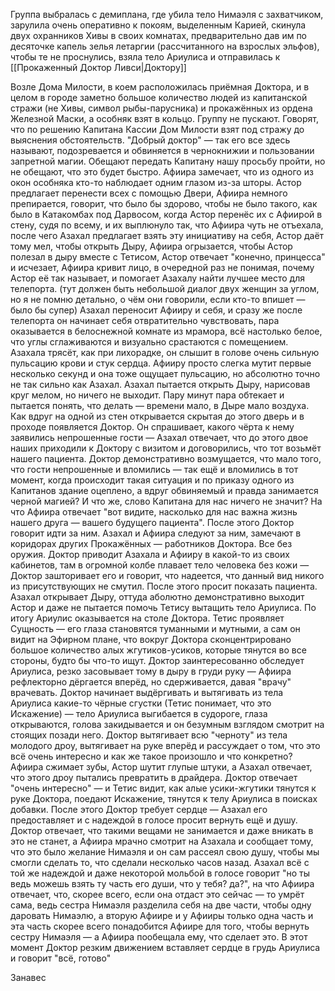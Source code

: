 Группа выбралась с демиплана, где убила тело Нимаэля с захватчиком, зарулила очень оперативно к покоям, выделенным Карией, скинула двух охранников Хивы в своих комнатах, предварительно дав им по десяточке капель зелья летаргии (рассчитанного на взрослых эльфов), чтобы те не проснулись, взяла тело Ариулиса и отправилась к [[Прокаженный Доктор Ливси|Доктору]]

Возле Дома Милости, в коем расположилась приёмная Доктора, и в целом в городе заметно большое количество людей из капитанской стражи (не Хивы, символ рыбы-парусника) и прокажённых из ордена Железной Маски, а особняк взят в кольцо. 
Группу не пускают. Говорят, что по решению Капитана Кассии Дом Милости взят под стражу до выяснения обстоятельств. "Добрый доктор" — так его все здесь называют, подозревается и обвиняется в чернокнижии и пользовании запретной магии. Обещают передать Капитану нашу просьбу пройти, но не обещают, что это будет быстро. Афиира замечает, что из одного из окон особняка кто-то наблюдает одним глазом из-за шторы. Астор предлагает перенести всех с помощью Двери, Афиира немного препирается, говорит, что было бы здорово, чтобы не было такого, как было в Катакомбах под Дарвосом, когда Астор перенёс их с Афиирой в стену, судя по всему, и их выплюнуло так, что Афиира чуть не отъехала, после чего Азахал предлагает взять эту инициативу на себя, Астор даёт тому мел, чтобы открыть Дыру, Афиира огрызается, чтобы Астор полезал в дыру вместе с Тетисом, Астор отвечает "конечно, принцесса" и исчезает, Афиира кривит лицо, в очередной раз не понимая, почему Астор её так называет, и помогает Азахалу найти лучшее место для телепорта. 
(тут должен быть небольшой диалог двух женщин за углом, но я не помню детально, о чём они говорили, если кто-то впишет — было бы супер)
Азахал переносит Афииру и себя, и сразу же после телепорта он начинает себя отвратительно чувствовать, пара оказывается в белоснежной комнате из мрамора, всё настолько белое, что углы сглаживаются и визуально срастаются с помещением. Азахала трясёт, как при лихорадке, он слышит в голове очень сильную пульсацию крови и стук сердца. Афииру просто слегка мутит первые несколько секунд и она тоже ощущает пульсацию, но абсолютно точно не так сильно как Азахал. Азахал пытается открыть Дыру, нарисовав круг мелом, но ничего не выходит. Пару минут пара обтекает и пытается понять, что делать — времени мало, в Дыре мало воздуха. Как вдруг на одной из стен открывается скрытая до этого дверь и в проходе появляется Доктор.
Он спрашивает, какого чёрта к нему заявились непрошенные гости — Азахал отвечает, что до этого двое наших приходили к Доктору с визитом и договорились, что тот возьмёт нашего пациента. 
Доктор демонстративно возмущается, что мало того, что гости непрошенные и вломились — так ещё и вломились в тот момент, когда происходит такая ситуация и по приказу одного из Капитанов здание оцеплено, а вдруг обвиняемый и правда занимается черной магией? И что же, слово Капитана для нас ничего не значит?
На что Афиира отвечает "вот видите, насколько для нас важна жизнь нашего друга — вашего будущего пациента". 
После этого Доктор говорит идти за ним. Азахал и Афиира следуют за ним, замечают в коридорах других Прокажённых — работников Доктора. Все без оружия. 
Доктор приводит Азахала и Афииру в какой-то из своих кабинетов, там в огромной колбе плавает тело человека без кожи — Доктор зашторивает его и говорит, что надеется, что данный вид никого из присутствующих не смутил. После этого просит показать пациента.
Азахал открывает Дыру, оттуда аболютно демонстративно выходит Астор и даже не пытается помочь Тетису вытащить тело Ариулиса.
По итогу Ариулис оказывается на столе Доктора.
Тетис проявляет Сущность — его глаза становятся туманными и мутными, а сам он видит на Эфирном плане, что вокруг Доктора сконцентрировано большое количество алых жгутиков-усиков, которые тянутся во все стороны, будто бы что-то ищут.
Доктор заинтересованно обследует Ариулиса, резко засовывает тому в дыру в груди руку — Афиира рефлекторно дёргается вперёд, но сдерживается, давая "врачу" врачевать. Доктор начинает выдёргивать и вытягивать из тела Ариулиса какие-то чёрные сгустки (Тетис понимает, что это Искажение) — тело Ариулиса выгибается в судороге, глаза открываются, голова закидывается и он безумным взглядом смотрит на стоящих позади него.
Доктор вытягивает всю "черноту" из тела молодого дроу, вытягивает на руке вперёд и рассуждает о том, что это всё очень интересно и как же такое произошло и что конкретно? 
Афиира сжимает зубы, Астор шутит глупые штуки, а Азахал отвечает, что этого дроу пытались превратить в драйдера. 
Доктор отвечает "очень интересно" — и Тетис видит, как алые усики-жгутики тянутся к руке Доктора, поедают Искажение, тянутся к телу Ариулиса в поисках добавки. 
После этого Доктор требует сердце — Азахал его предоставляет и с надеждой в голосе просит вернуть ещё и душу. Доктор отвечает, что такими вещами не занимается и даже вникать в это не станет, а Афиира мрачно смотрит на Азахала и сообщает тому, что это было желание Нимаэля и он сам рассеял свою душу, чтобы мы смогли сделать то, что сделали несколько часов назад. Азахал всё с той же надеждой и даже некоторой мольбой в голосе говорит "но ты ведь можешь взять ту часть его души, что у тебя? да?", на что Афиира отвечает, что, скорее всего, если она отдаст это сейчас — то умрёт сама, ведь сестра Нимаэля разделила себя на две части, чтобы одну даровать Нимаэлю, а вторую Афиире и у Афииры только одна часть и эта часть скорее всего понадобится Афиире для того, чтобы вернуть сестру Нимаэля — а Афиира пообещала ему, что сделает это. 
В этот момент Доктор резким движением вставляет сердце в грудь Ариулиса и говорит "всё, готово"

Занавес




